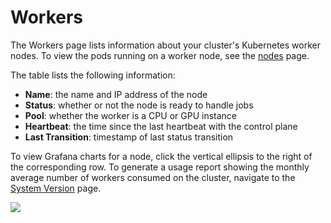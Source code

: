 # Workers

The Workers page lists information about your cluster's Kubernetes worker nodes. To view the pods running on a worker node, see the [nodes](./687281) page.

The table lists the following information:

*   **Name**: the name and IP address of the node
*   **Status**: whether or not the node is ready to handle jobs
*   **Pool**: whether the worker is a CPU or GPU instance
*   **Heartbeat**: the time since the last heartbeat with the control plane
*   **Last Transition**: timestamp of last status transition

To view Grafana charts for a node, click the vertical ellipsis to the right of the corresponding row. To generate a usage report showing the monthly average number of workers consumed on the cluster, navigate to the [System Version](./687283) page.

![]({{site.url}}/developers/images/post_images/algo-images-admin/algo-1616795127683.png)